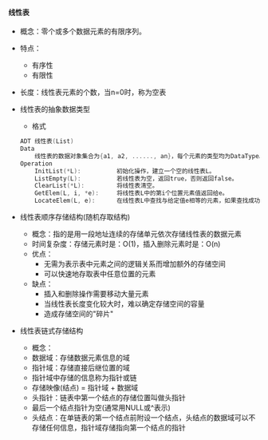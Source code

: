 #### 线性表
* 概念：零个或多个数据元素的有限序列。

* 特点：
    * 有序性
    * 有限性

* 长度：线性表元素的个数，当n=0时，称为空表 

* 线性表的抽象数据类型
    * 格式

    ```c
    ADT 线性表(List)
    Data
        线性表的数据对象集合为{a1, a2, ......, an}，每个元素的类型均为DataType。其中，除第一个元素a1外，每一个元素有且只有一个直接前驱元素，除了最后一个元素an外，每一个元素有且只有一个直接后继元素。数据元素之间的关系是一对一的关系。
    Operation
        InitList(*L):          初始化操作，建立一个空的线性表L。
        ListEmpty(L):          若线性表为空，返回true，否则返回false。
        ClearList(*L):         将线性表清空。
        GetElem(L, i, *e):     将线性表L中的第i个位置元素值返回给e。
        LocateElem(L, e):      在线性表L中查找与给定值e相等的元素，如果查找成功，返回该元素在表中序号表示成功。
    ```
* 线性表顺序存储结构(随机存取结构)
    * 概念：指的是用一段地址连续的存储单元依次存储线性表的数据元素
    * 时间复杂度：存储元素时是：O(1)，插入删除元素时是：O(n)
    * 优点：
        - 无需为表示表中元素之间的逻辑关系而增加额外的存储空间
        - 可以快速地存取表中任意位置的元素
    * 缺点：
        - 插入和删除操作需要移动大量元素
        - 当线性表长度变化较大时，难以确定存储空间的容量
        - 造成存储空间的"碎片"

* 线性表链式存储结构
    * 概念：
    * 数据域：存储数据元素信息的域
    * 指针域：存储直接后继位置的域
    * 指针域中存储的信息称为指针或链
    * 存储映像(结点) = 指针域 + 数据域
    * 头指针：链表中第一个结点的存储位置叫做头指针
    * 最后一个结点指针为空(通常用NULL或^表示)
    * 头结点：在单链表的第一个结点前附设一个结点，头结点的数据域可以不存储任何信息，指针域存储指向第一个结点的指针
